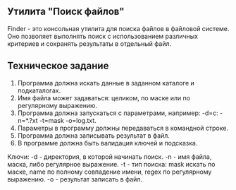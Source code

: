 ## Утилита "Поиск файлов"

Finder - это консольная утилита для поиска файлов в файловой системе.
Оно позволяет выполнять поиск с использованием различных критериев и сохранять результаты в отдельный файл.

## Техническое задание
1. Программа должна искать данные в заданном каталоге и подкаталогах.
2. Имя файла может задаваться: целиком, по маске или по регулярному выражению.
3. Программа должна запускаться с параметрами, например: -d=c: -n=*.?xt -t=mask -o=log.txt.
4. Параметры в программу должны передаваться в командной строке.
5. Программа должна записывать результат в файл.
6. В программе должна быть валидация ключей и подсказка.

Ключи:
-d - директория, в которой начинать поиск. 
-n - имя файла, маска, либо регулярное выражение. 
-t - тип поиска: mask искать по маске, name по полному совпадение имени, regex по регулярному выражению. 
-o - результат записать в файл.